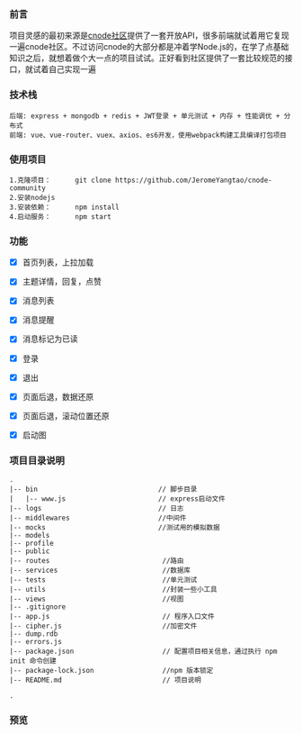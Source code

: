 ### 前言
项目灵感的最初来源是[cnode社区](https://cnodejs.org/)提供了一套开放API，很多前端就试着用它复现一遍cnode社区。不过访问cnode的大部分都是冲着学Node.js的，在学了点基础知识之后，就想着做个大一点的项目试试。正好看到社区提供了一套比较规范的接口，就试着自己实现一遍
### 技术栈
```
后端: express + mongodb + redis + JWT登录 + 单元测试 + 内存 + 性能调优 + 分布式 
前端: vue、vue-router、vuex、axios、es6开发，使用webpack构建工具编译打包项目 
```

### 使用项目
```
1.克隆项目：      git clone https://github.com/JeromeYangtao/cnode-community
2.安装nodejs
3.安装依赖：      npm install
4.启动服务：      npm start
```

### 功能
- [x] 首页列表，上拉加载
- [x] 主题详情，回复，点赞
- [x] 消息列表
- [x] 消息提醒
- [x] 消息标记为已读
- [x] 登录
- [x] 退出
- [x] 页面后退，数据还原
- [x] 页面后退，滚动位置还原
- [x] 启动图



### 项目目录说明
```
.
|-- bin                              // 脚步目录
|   |-- www.js                       // express启动文件
|-- logs                             // 日志
|-- middlewares                      //中间件
|-- mocks                            //测试用的模拟数据
|-- models                         
|-- profile
|-- public          
|-- routes                            //路由
|-- services                          //数据库
|-- tests                             //单元测试
|-- utils                             //封装一些小工具
|-- views                             //视图
|-- .gitignore
|-- app.js                            // 程序入口文件
|-- cipher.js                         //加密文件
|-- dump.rdb       
|-- errors.js
|-- package.json                      // 配置项目相关信息，通过执行 npm init 命令创建
|-- package-lock.json                 //npm 版本锁定
|-- README.md                         // 项目说明

.
```

### 预览

